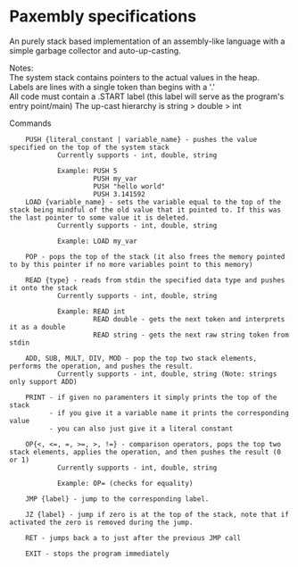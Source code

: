 <h1>Paxembly specifications</h1>

An purely stack based implementation of an assembly-like language with a simple garbage collector and auto-up-casting. 

Notes:<br>
The system stack contains pointers to the actual values in the heap.<br>
Labels are lines with a single token than begins with a '.'<br>
All code must contain a .START label (this label will serve as the program's entry point/main)
The up-cast hierarchy is string > double > int 

Commands
<br>

        PUSH {literal_constant | variable_name} - pushes the value specified on the top of the system stack
                Currently supports - int, double, string

                Example: PUSH 5
                         PUSH my_var
                         PUSH "hello world"
                         PUSH 3.141592
        LOAD {variable_name} - sets the variable equal to the top of the stack being mindful of the old value that it pointed to. If this was the last pointer to some value it is deleted.
                Currently supports - int, double, string
	
                Example: LOAD my_var

        POP - pops the top of the stack (it also frees the memory pointed to by this pointer if no more variables point to this memory)

        READ {type} - reads from stdin the specified data type and pushes it onto the stack
                Currently supports - int, double, string

                Example: READ int   
                         READ double - gets the next token and interprets it as a double
                         READ string - gets the next raw string token from stdin

        ADD, SUB, MULT, DIV, MOD - pop the top two stack elements, performs the operation, and pushes the result.
                Currently supports - int, double, string (Note: strings only support ADD)

       	PRINT - if given no paramenters it simply prints the top of the stack
              - if you give it a variable name it prints the corresponding value
              - you can also just give it a literal constant

        OP{<, <=, =, >=, >, !=} - comparison operators, pops the top two stack elements, applies the operation, and then pushes the result (0 or 1)
                Currently supports - int, double, string
                
                Example: OP= (checks for equality)
                
        JMP {label} - jump to the corresponding label.     

        JZ {label} - jump if zero is at the top of the stack, note that if activated the zero is removed during the jump.

        RET - jumps back a to just after the previous JMP call
        
        EXIT - stops the program immediately
        
        